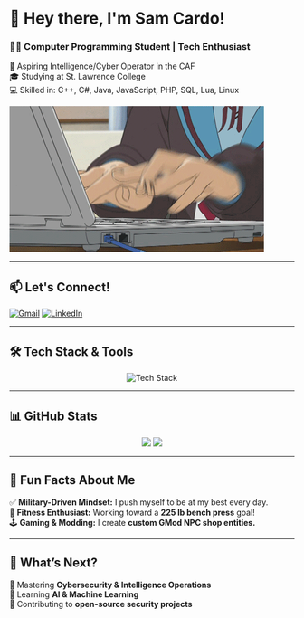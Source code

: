 # 👋 Hey there, I'm Sam Cardo!  
### 👨‍💻 Computer Programming Student | Tech Enthusiast  
🚀 Aspiring Intelligence/Cyber Operator in the CAF  
🎓 Studying at St. Lawrence College  
💻 Skilled in:  C++, C#, Java, JavaScript, PHP, SQL, Lua, Linux  

![Coding GIF](https://github.com/deadender83/Home-Page/blob/main/coding.gif)

---

## 📫 **Let's Connect!**  
[![Gmail](https://img.shields.io/badge/Gmail-%20sam.cardo24%40gmail.com-D14836?logo=gmail&logoColor=white)](mailto:sam.cardo24@gmail.com)
[![LinkedIn](https://img.shields.io/badge/LinkedIn-Profile-blue?logo=linkedin&logoColor=white)](https://www.linkedin.com/in/sam-cardo-82a71b279/)  

---

## 🛠 **Tech Stack & Tools**  
<p align="center">  
  <img src="https://skillicons.dev/icons?i=cpp,cs,java,javascript,php,mysql,lua,linux" alt="Tech Stack" width="500"/>  
</p>

---

## 📊 **GitHub Stats**  
<p align="center">  
  <img src="https://github-readme-stats.vercel.app/api?username=deadender83&show_icons=true&theme=tokyonight&hide_border=true" width="48%" />  
  <img src="https://github-readme-streak-stats.herokuapp.com/?user=deadender83&theme=tokyonight&hide_border=true" width="48%" />  
</p>

---

## 🎯 **Fun Facts About Me**  
✅ **Military-Driven Mindset:** I push myself to be at my best every day.  
💪 **Fitness Enthusiast:** Working toward a **225 lb bench press** goal!  
🕹 **Gaming & Modding:** I create **custom GMod NPC shop entities.**

---

## 🚀 **What’s Next?**  
🔹 Mastering **Cybersecurity & Intelligence Operations**  
🔹 Learning **AI & Machine Learning**  
🔹 Contributing to **open-source security projects**

